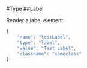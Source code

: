 #Type
##Label

Render a label element.

```javascript
{
    "name": "testLabel",
    "type": "label",
    "value": "Test Label",
    "classname": "someclass"
}
```